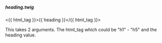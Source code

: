 ##### **heading.twig**

<{{ html_tag }}>{{ heading }}</{{ html_tag }}>

This takes 2 arguments. The html_tag which could be "h1" - "h5" and the heading value.

